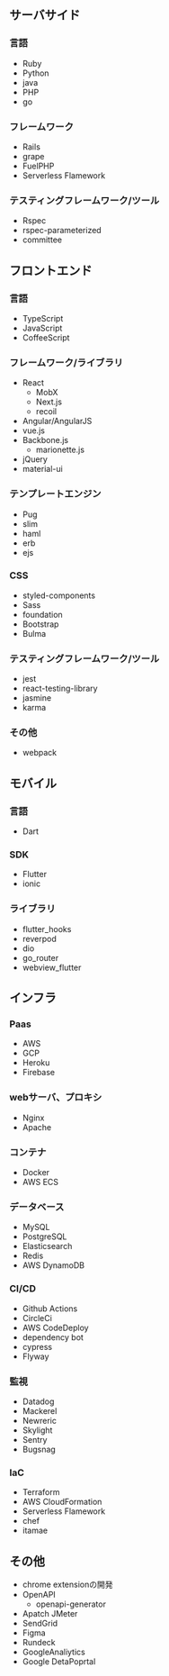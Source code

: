 ## サーバサイド
### 言語
* Ruby
* Python
* java
* PHP
* go

### フレームワーク
* Rails
* grape
* FuelPHP
* Serverless Flamework

### テスティングフレームワーク/ツール
* Rspec
* rspec-parameterized
* committee

## フロントエンド
### 言語
* TypeScript
* JavaScript
* CoffeeScript

### フレームワーク/ライブラリ
* React
  * MobX
  * Next.js
  * recoil
* Angular/AngularJS
* vue.js
* Backbone.js
  * marionette.js
* jQuery
* material-ui

### テンプレートエンジン
* Pug
* slim 
* haml
* erb
* ejs

### CSS
* styled-components
* Sass
* foundation
* Bootstrap
* Bulma

### テスティングフレームワーク/ツール
* jest
* react-testing-library
* jasmine
* karma

### その他
* webpack

## モバイル
### 言語
* Dart

### SDK
* Flutter
* ionic

### ライブラリ
* flutter_hooks
* reverpod
* dio
* go_router
* webview_flutter

## インフラ
### Paas
* AWS
* GCP
* Heroku
* Firebase

### webサーバ、プロキシ
* Nginx
* Apache

### コンテナ
* Docker
* AWS ECS

### データベース
* MySQL
* PostgreSQL
* Elasticsearch
* Redis
* AWS DynamoDB

### CI/CD
* Github Actions
* CircleCi
* AWS CodeDeploy
* dependency bot
* cypress
* Flyway

### 監視
* Datadog
* Mackerel
* Newreric
* Skylight
* Sentry
* Bugsnag

### IaC
* Terraform
* AWS CloudFormation
* Serverless Flamework
* chef
* itamae

## その他
* chrome extensionの開発
* OpenAPI
  * openapi-generator
* Apatch JMeter
* SendGrid
* Figma
* Rundeck
* GoogleAnaliytics
* Google DetaPoprtal
